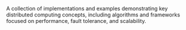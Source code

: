 A collection of implementations and examples demonstrating key distributed computing concepts, including algorithms and frameworks focused on performance, fault tolerance, and scalability.

